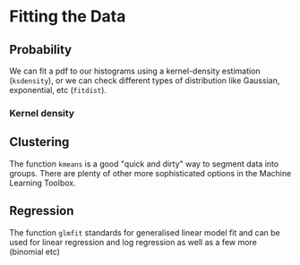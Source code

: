 # Fitting the Data

## Probability
We can fit a pdf to our histograms using a kernel-density estimation (`ksdensity`), or we can check different types of distribution like Gaussian, exponential, etc (`fitdist`).

### Kernel density




## Clustering

The function `kmeans` is a good "quick and dirty" way to segment data into groups. There are plenty of other more sophisticated options in the Machine Learning Toolbox.

## Regression

The function `glmfit` standards for generalised linear model fit and can be used for linear regression and log regression as well as a few more (binomial etc)
